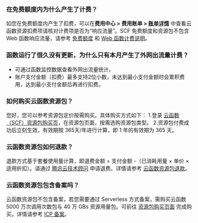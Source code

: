 ### 在免费额度内为什么产生了计费？

如您在免费额度内产生了扣费，可以在**费用中心 > 费用账单 > [账单详情](https://console.cloud.tencent.com/expense/bill/summary)** 中查看云函数资源扣费项请核对计费项是否为“响应流量”。SCF 免费额度和资源包不包含 Web 函数响应流量，请参考 [免费额度](https://cloud.tencent.com/document/product/583/12282) 和 [Web 函数计费说明](https://cloud.tencent.com/document/product/583/66237)。

### 函数运行了很久没有更新，为什么只有本月产生了外网出流量计费？

- 可通过函数监控数据查看外网出流量统计。
- 账户支付金额（扣费）最多支持2位小数，未达到最小支付金额时会累积费用，达到最小支付金额后再进行扣费。


### 如何购买云函数资源包？
您好，您可以参考资源包定价按需购买。具体购买方式如下：
1.登录 [云函数（SCF）资源包购买页](https://buy.cloud.tencent.com/scf)，在资源包页面，按需选购资源包类型。
2.资源包付费成功后立刻生效，有效期按 365天/年进行计算，即 1 年的有效期为 365 天。

### 云函数资源包如何退款？

退款方式基于套餐使用量计算，即退费金额 = 支付金额 -（已消耗用量 × 单价 × 适用折扣）。请通过 [腾讯云技术顾问](https://cloud.tencent.com/act/event/connect-service#/) 申请退费。详情请参考 [云函数资源包退款](https://cloud.tencent.com/document/product/583/61679#.E8.B5.84.E6.BA.90.E5.8C.85.E9.80.80.E6.AC.BE)。
  



### 云函数资源包包含备案吗？
云函数资源包不包含备案，若您需要通过 Serverless 方式备案，需购买云函数 5000 万次调用次数包与 40 万 GBs 资源用量包。可前往 [资源包购买页面](https://buy.cloud.tencent.com/scf) 完成购买。详情请参考 [ICP 备案](https://cloud.tencent.com/document/product/583/45477)。
